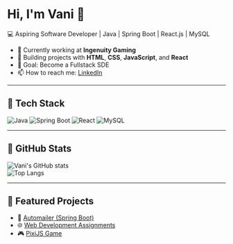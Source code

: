 # Hi, I'm Vani 👋  

💻 Aspiring Software Developer | Java | Spring Boot | React.js | MySQL  

- 🌱 Currently working at **Ingenuity Gaming**  
- 🚀 Building projects with **HTML**, **CSS**, **JavaScript**, and **React**  
- 🎯 Goal: Become a Fullstack SDE  
- 📫 How to reach me: [LinkedIn](https://www.linkedin.com/in/vani-jain-2042a424b)  

---

## 🔹 Tech Stack
![Java](https://img.shields.io/badge/Code-Java-blue)
![Spring Boot](https://img.shields.io/badge/Framework-SpringBoot-green)
![React](https://img.shields.io/badge/Frontend-React-blueviolet)
![MySQL](https://img.shields.io/badge/Database-MySQL-orange)

---

## 🔹 GitHub Stats
![Vani's GitHub stats](https://github-readme-stats.vercel.app/api?username=VANIJAIN007&show_icons=true&theme=radical)  
![Top Langs](https://github-readme-stats.vercel.app/api/top-langs/?username=VANIJAIN007&layout=compact&theme=radical)  

---

## 🔹 Featured Projects
- 📧 [Automailer (Spring Boot)](https://github.com/VANIJAIN007/automailer-springboot)  
- 🌐 [Web Development Assignments](https://vanijain007.github.io/AssignmentsTraining/)  
- 🎮 [PixiJS Game](https://vanijain007.github.io/Pixijs_rewind/Assignment-10/index.html)  
